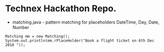 # Technex Hackathon Repo.

* matching.java - pattern matching for placeholders DateTime, Day, Date, Number
```
Matching mm = new Matching();
System.out.println(mm.rPlaceHolder("Book a flight ticket on 6th Dec 2018 "));
```
